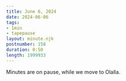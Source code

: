 ```yaml
---
title: June 6, 2024
date: 2024-06-06
tags:
- 1min
- tapepause
layout: minute.njk
postnumber: 158
duration: 0:50
length: 1999933
---
```

Minutes are on pause, while we move to Olalla.
